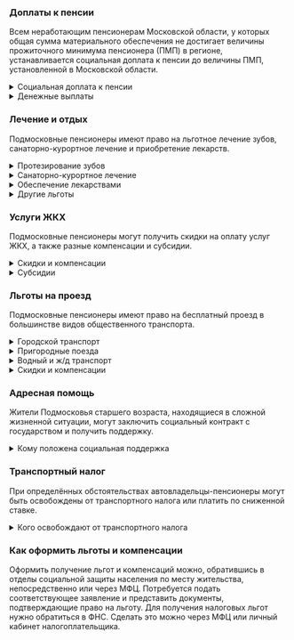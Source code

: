 ﻿### Доплаты к пенсии
Всем неработающим пенсионерам Московской области, у которых общая сумма материального обеспечения не достигает величины прожиточного минимума пенсионера (ПМП) в регионе, устанавливается социальная доплата к пенсии до величины ПМП, установленной в Московской области.
<details>
<summary>Социальная доплата к пенсии</summary>
Социальная доплата к пенсии до величины регионального прожиточного минимума пенсионера назначается автоматически, по данным выплатного дела о размере пенсии.

</details>
<details>
<summary>Денежные выплаты</summary>
Реабилитированным гражданам и пострадавшим от политических репрессий полагается ежегодная выплата. После 80 лет и к каждому следующему юбилею (85, 90, 95 лет и так далее) пенсионерам вручается подарочный набор. Долгожителю, которому исполнилось 100 лет, полагается единовременная выплата.
Пенсионерам в возрасте 85 лет и старше, если их среднедушевой доход ниже двух ПМ, полагается ежемесячная выплата. Денежный выплаты также полагаются пенсионерам, имеющим трудовой стаж 50 лет и больше, почётным донорам СССР и Российской Федерации.
Ко Дню Победы материальная помощь оказывается труженикам тыла, бывшим несовершеннолетним узникам фашизма, блокадникам, участвовавшим в обороне Москвы.

</details>


### Лечение и отдых
Подмосковные пенсионеры имеют право на льготное лечение зубов, санаторно-курортное лечение и приобретение лекарств.  
<details>
<summary>Протезирование зубов</summary>
Пенсионеры, доход которых не превышает 2,5 прожиточного минимума, а также ветераны труда и военной службы, труженики тыла, реабилитированные граждане и пострадавшие от репрессий независимо от уровня дохода имеют право на бесплатное изготовление и ремонт зубных протезов. Обращаться необходимо в медицинскую организацию по месту жительства, включённую в специальный перечень. Бесплатной является работа врачей, а дорогостоящие материалы (металлокерамика, драгоценные металлы) и искусственные имплантаты придётся оплатить самостоятельно.
</details>
<details>
<summary>Санаторно-курортное лечение</summary>
Неработающие пенсионеры с доходом ниже двух прожиточных минимумов при наличии медицинских показаний и отсутствии противопоказаний имеют право на получение путёвки на санаторно-курортное лечение. Труженикам тыла путёвка выдаётся независимо от размера доходов.
</details>
<details>
<summary>Обеспечение лекарствами</summary>
Бесплатное обеспечение лекарствами полагается труженикам тыла. Пенсионерам, родившимся до 1 января 1935 года, а также реабилитированным и пострадавшим от репрессий гражданам компенсируют 50% стоимости лекарств. Получить льготные медикаменты можно только по рецепту врача в определённых аптеках.
</details>
<details>
<summary>Другие льготы</summary>
Ветераны труда и военной службы, труженики тыла бесплатно обслуживаются в медицинских учреждениях Московской области. Реабилитированные и пострадавшие от репрессий пенсионеры имеют право на внеочередное оказание медицинской помощи и приём в дома-интернаты для престарелых.
Пенсионеры и одинокие предпенсионеры с доходом ниже прожиточного минимума могут бесплатно получать периодические печатные издания.
</details>


### Услуги ЖКХ
Подмосковные пенсионеры могут получить скидки на оплату услуг ЖКХ, а также разные компенсации и субсидии. 
<details>
<summary>Скидки и компенсации</summary>
Одинокий неработающий пенсионер с доходом ниже одного прожиточного минимума (без учёта доплат) получает 100-процентную компенсацию платы за наём и содержание жилья, а также взноса на капитальный ремонт. Возврат в размере 50% оплаты всех коммунальных услуг, включая оплату капремонта и вывоз мусора, получают ветераны труда и военной службы, труженики тыла, реабилитированные и пострадавшие от репрессий, почётные доноры СССР и России. Компенсация предоставляется в пределах утверждённых нормативов потребления.
Неработающие пенсионеры платят за вывоз мусора на 30% меньше, по достижении 70 лет — на 50%, после 80 лет освобождаются от оплаты полностью. 
Ветеранам труда и военной службы, блокадникам и участникам обороны Москвы выплачивается ежемесячная компенсация расходов на оплату услуг местной телефонной связи. Реабилитированные и пострадавшие от репрессий граждане имеют право на внеочередную установку телефона с компенсацией расходов.
</details>
<details>
<summary>Субсидии</summary>
Если на оплату жилья и коммунальных услуг уходит больше 22% совокупного дохода всех членов семьи, пенсионеры могут получить субсидию на оплату услуг ЖКХ.
</details>

### Льготы на проезд
Подмосковные пенсионеры имеют право на бесплатный проезд в большинстве видов общественного транспорта. 
<details>
<summary>Городской транспорт</summary>
Пенсионеры имеют право на бесплатный проезд в автобусах, троллейбусах и трамваях по социальной карте жителя Московской области. При отказе от этого права ветеранам труда, ветеранам военной службы и реабилитированным полагается ежемесячная выплата.
</details>
<details>
<summary>Пригородные поезда</summary>
Ветераны труда и военной службы, труженики тыла, реабилитированные и пострадавшие от репрессий имеют право на бесплатный проезд в пригородных поездах. При отказе от этого права ветераны труда и военной службы получают ежемесячную компенсацию.
</details>
<details>
<summary>Водный и ж/д транспорт</summary>
Пенсионерам, пострадавшим от репрессий, один раз в год возмещают расходы на поездку железной дорогой по территории России. Если же в нужный пункт назначения поезда не ходят, то компенсируется 50% затрат на следование воздушным, водным или автомобильным транспортом.
</details>
<details>
<summary>Скидки и компенсации</summary>
Пенсионерам с доходом ниже прожиточного минимума компенсируется проезд в государственные больницы Москвы по направлению врача на автомобиле и городском транспорте. Труженикам тыла, реабилитированным и пострадавшим от репрессий полагается ежемесячная выплата для частичной оплаты проезда по территории России.
Инвалидам, имеющим транспортные средства по показаниям медико-социальной экспертизы, компенсируется 50% стоимости полиса ОСАГО.
</details>


### Адресная помощь
Жители Подмосковья старшего возраста, находящиеся в сложной жизненной ситуации, могут заключить социальный контракт с государством и получить поддержку.
<details>
<summary>Кому положена социальная поддержка</summary>
Пенсионерам, оказавшимся в трудной жизненной ситуации по не зависимым от них причинам (инвалидность, болезнь, неспособность к самообслуживанию в силу возраста), а также в кризисной ситуации (например, при пожаре, стихийных бедствиях, утрате жилья) оказывается адресная социальная помощь. Она предоставляется в виде денежных выплат, продуктов питания, средств гигиены, одежды, обуви, организации ухода за больным или престарелым. 
С нуждающимся пенсионером со среднедушевым доходом ниже ПМ (из расчёта на всех членов семьи) для преодоления трудной жизненной ситуации может быть заключён социальный контракт. Это соглашение, по которому оказывается социальная помощь.
</details>

### Транспортный налог
При определённых обстоятельствах автовладельцы-пенсионеры могут быть освобождены от транспортного налога или платить по сниженной ставке. 
<details>
<summary>Кого освобождают от транспортного налога</summary>
В Подмосковье освобождены от уплаты транспортного налога Герои СССР и России, награждённые орденом Славы трёх степеней, участники ВОВ, инвалиды I и II группы, инвалиды с детства и чернобыльцы. Инвалиды III группы и ветераны платят налог по ставке 50%.
Освобождение от налога предусмотрено на один легковой автомобиль, зарегистрированный на пенсионера, мощностью не более 150 лошадиных сил, а также мотоцикл или мотороллер мощностью не более 50 лошадиных сил.
</details>

### Как оформить льготы и компенсации 
Оформить получение льгот и компенсаций можно, обратившись в отделы социальной защиты населения по месту жительства, непосредственно или через МФЦ. Потребуется подать соответствующее заявление и представить документы, подтверждающие право на льготу. Для получения налоговых льгот нужно обратиться в ФНС. Сделать это можно через МФЦ или личный кабинет налогоплательщика.









































